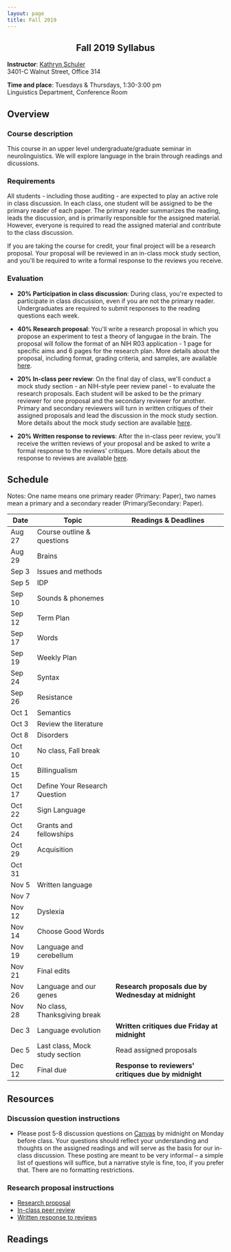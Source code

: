 ```yaml
---
layout: page
title: Fall 2019
---
```


<h2 align="center">Fall 2019 Syllabus</h2>

**Instructor**: [Kathryn Schuler](mailto:kschuler@sas.upenn.edu)  
3401-C Walnut Street, Office 314

**Time and place**: Tuesdays & Thursdays, 1:30-3:00 pm   
Linguistics Department, Conference Room

## Overview

### Course description
This course in an upper level undergraduate/graduate seminar in neurolinguistics. We will explore language in the brain through readings and dicussions.

### Requirements
All students - including those auditing - are expected to play an active role in class discussion. In each class, one student will be assigned to be the primary reader of each paper.  The primary reader summarizes the reading, leads the discussion, and is primarily responsible for the assigned material.  However, everyone is required to read the assigned material and contribute to the class discussion.

If you are taking the course for credit, your final project will be a research proposal.  Your proposal will be reviewed in an in-class mock study section, and you'll be required to write a formal response to the reviews you receive.

### Evaluation

* **20% Participation in class discussion**: During class, you're expected to participate in class discussion, even if you are not the primary reader. Undergraduates are required to submit responses to the reading questions each week.

* **40% Research proposal**: You'll write a research proposal in which you propose an experiment to test a theory of langugae in the brain.  The proposal will follow the format of an NIH R03 application - 1 page for specific aims and 6 pages for the research plan.  More details about the proposal, including format, grading criteria, and samples, are available [here](spring2019/research-proposal).

* **20% In-class peer review**: On the final day of class, we'll conduct a mock study section - an NIH-style peer review panel - to evaluate the research proposals.   Each student will be asked to be the primary reviewer for one proposal and the secondary reviewer for another.  Primary and secondary reviewers will turn in written critiques of their assigned proposals and lead the discussion in the mock study section.  More details about the mock study section are available [here](spring2019/research-proposal#in-class-peer-review).


* **20% Written response to reviews**: After the in-class peer review, you'll receive the written reviews of your proposal and  be asked to write a formal response to the reviews’ critiques. More details about the response to reviews are available [here](spring2019/research-proposal#written-response-to-reviews).

## Schedule

Notes: One name means one primary reader (Primary: Paper), two names mean a primary and a secondary reader (Primary/Secondary: Paper).  

Date | Topic | Readings & **Deadlines**
 --- | --- | ---
Aug 27 | Course outline & questions | 
Aug 29 | Brains |
Sep 3 | Issues and methods| 
Sep 5 | IDP | 
Sep 10 | Sounds & phonemes | 
Sep 12 | Term Plan | 
Sep 17 | Words | 
Sep 19 | Weekly Plan | 
Sep 24 | Syntax  | 
Sep 26 | Resistance | 
Oct 1 | Semantics | 
Oct 3 | Review the literature |
Oct 8 | Disorders | 
Oct 10 | No class, Fall break | 
Oct 15 | Billingualism | 
Oct 17 | Define Your Research Question| 
Oct 22 | Sign Language | 
Oct 24 | Grants and fellowships | 
Oct 29 | Acquisition | 
Oct 31 | | 
Nov 5 | Written language| 
Nov 7 | | 
Nov 12 | Dyslexia | 
Nov 14 | Choose Good Words | 
Nov 19 | Language and cerebellum | 
Nov 21 | Final edits | 
Nov 26 | Language and our genes | **Research proposals due by Wednesday at midnight**
Nov 28 | No class, Thanksgiving break | 
Dec 3 | Language evolution | **Written critiques due Friday at midnight**
Dec 5 | Last class, Mock study section | Read assigned proposals 
Dec 12 | Final due  | **Response to reviewers' critiques due by midnight**


## Resources

### Discussion question instructions

* Please post 5-8 discussion questions on [Canvas](https://canvas.upenn.edu/) by midnight on Monday before class. Your questions should reflect your understanding and thoughts on the assigned readings and will serve as the basis for our in-class discussion. These posting are meant to be very informal – a simple list of questions will suffice, but a narrative style is fine, too, if you prefer that.  There are no formatting restrictions.

### Research proposal instructions

* [Research proposal](spring2019/research-proposal.html)
* [In-class peer review](spring2019/research-proposal.html#in-class-peer-review)
* [Written response to reviews](spring2019/research-proposal.html#written-response-to-reviews)


## Readings

